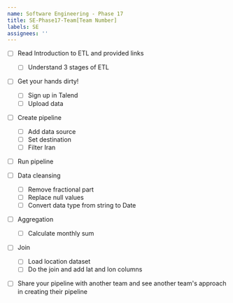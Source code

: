 ```yaml
---
name: Software Engineering - Phase 17
title: SE-Phase17-Team[Team Number]
labels: SE
assignees: ''
---
```


-   [ ] Read Introduction to ETL and provided links
    -   [ ] Understand 3 stages of ETL
-   [ ] Get your hands dirty!
    -   [ ] Sign up in Talend
    -   [ ] Upload data
-   [ ] Create pipeline
    -   [ ] Add data source
    -   [ ] Set destination
    -   [ ] Filter Iran
-   [ ] Run pipeline
-   [ ] Data cleansing
    -   [ ] Remove fractional part
    -   [ ] Replace null values
    -   [ ] Convert data type from string to Date
-   [ ] Aggregation
    -   [ ] Calculate monthly sum
-   [ ] Join

    -   [ ] Load location dataset
    -   [ ] Do the join and add lat and lon columns

-   [ ] Share your pipeline with another team and see another team's approach in creating their pipeline
